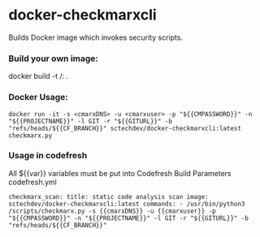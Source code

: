 # docker-checkmarxcli

Builds Docker image which invokes security scripts.

### Build your own image:

 docker build -t <org>/<repo>:<tag> .


### Docker Usage:

 `docker run -it -s <cmarxDNS> -u <cmarxuser> -p "${{CMPASSWORD}}" -n "${{PROJECTNAME}}" -l GIT -r "${{GITURL}}" -b "refs/heads/${{CF_BRANCH}}" sctechdev/docker-checkmarxcli:latest checkmarx.py`


### Usage in codefresh
 All ${{var}} variables must be put into Codefresh Build Parameters codefresh.yml

 `checkmarx_scan:
   title: static code analysis scan
   image: sctechdev/docker-checkmarxcli:latest
   commands:
     - /usr/bin/python3 /scripts/checkmarx.py -s {{cmarxDNS}} -u {{cmarxuser}} -p "${{CMPASSWORD}}" -n "${{PROJECTNAME}}" -l GIT -r "${{GITURL}}" -b "refs/heads/${{CF_BRANCH}}"`
